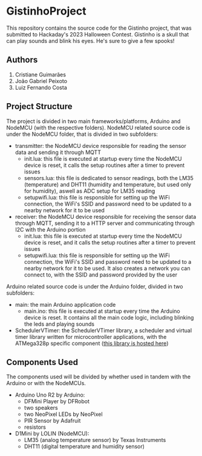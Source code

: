 # GistinhoProject

This repository contains the source code for the Gistinho project, that was submitted to Hackaday's 2023 Halloween Contest. Gistinho is a skull that can play sounds and blink his eyes. He's sure to give a few spooks!

## Authors ##
1. Cristiane Guimarães
2. João Gabriel Peixoto
3. Luiz Fernando Costa

## Project Structure ##
The project is divided in two main frameworks/platforms, Arduino and NodeMCU (with the respective folders). 
NodeMCU related source code is under the NodeMCU folder, that is divided in two subfolders:
* transmitter: the NodeMCU device responsible for reading the sensor data and sending it through MQTT
  - init.lua: this file is executed at startup every time the NodeMCU device is reset, it calls the setup routines after a timer to prevent issues
  - sensors.lua: this file is dedicated to sensor readings, both the LM35 (temperature) and DHT11 (humidity and temperature, but used only for humidity), aswell as ADC setup for LM35 reading
  - setupwifi.lua: this file is responsible for setting up the WiFi connection, the WiFi's SSID and password need to be updated to a nearby network for it to be used 
* receiver: the NodeMCU device responsible for receiving the sensor data through MQTT, sending it to a HTTP server and communicating through I2C with the Arduino portion
  - init.lua: this file is executed at startup every time the NodeMCU device is reset, and it calls the setup routines after a timer to prevent issues
  - setupwifi.lua: this file is responsible for setting up the WiFi connection, the WiFi's SSID and password need to be updated to a nearby network for it to be used. It also creates a network you can connect to, with the SSID and password provided by the user

Arduino related source code is under the Arduino folder, divided in two subfolders:
* main: the main Arduino application code
  - main.ino: this file is executed at startup every time the Arduino device is reset. It contains all the main code logic, including blinking the leds and playing sounds
* SchedulerVTimer: the SchedulerVTimer library, a scheduler and virtual timer library written for microcontroller applications, with the ATMega328p specific component ([this library is hosted here](https://github.com/joaogpd/SchedulerVTimer))

## Components Used ##
The components used will be divided by whether used in tandem with the Arduino or with the NodeMCUs.
* Arduino Uno R2 by Arduino:
  - DFMini Player by DFRobot
  - two speakers
  - two NeoPixel LEDs by NeoPixel
  - PIR Sensor by Adafruit
  - resistors
* D1Mini by LOLIN (NodeMCU):
  - LM35 (analog temperature sensor) by Texas Instruments
  - DHT11 (digital temperature and humidity sensor)  

